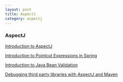 ```yaml
---
layout: post
title: AspectJ
category: aspectj
---
```


### AspectJ

[Introduction to AspectJ](https://www.baeldung.com/aspectj)

[Introduction to Pointcut Expressions in Spring](https://www.baeldung.com/spring-aop-pointcut-tutorial)

[Introduction to Java Bean Validation](https://www.baeldung.com/javax-validation)

[Debugging third party libraries with AspectJ and Maven](http://java.jiderhamn.se/2013/08/23/debugging-third-party-libraries-with-aspectj-and-maven/)


